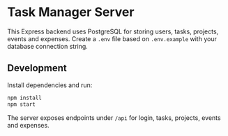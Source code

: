 # Task Manager Server

This Express backend uses PostgreSQL for storing users, tasks, projects, events and expenses. Create a `.env` file based on `.env.example` with your database connection string.

## Development

Install dependencies and run:

```bash
npm install
npm start
```

The server exposes endpoints under `/api` for login, tasks, projects, events and expenses.
